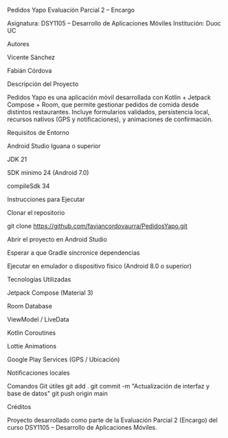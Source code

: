  Pedidos Yapo
 Evaluación Parcial 2 – Encargo

Asignatura: DSY1105 – Desarrollo de Aplicaciones Móviles
Institución: Duoc UC

 Autores

Vicente Sánchez

Fabián Córdova

 Descripción del Proyecto

Pedidos Yapo es una aplicación móvil desarrollada con Kotlin + Jetpack Compose + Room, que permite gestionar pedidos de comida desde distintos restaurantes.
Incluye formularios validados, persistencia local, recursos nativos (GPS y notificaciones), y animaciones de confirmación.

 Requisitos de Entorno

Android Studio Iguana o superior

JDK 21

SDK mínimo 24 (Android 7.0)

compileSdk 34

 Instrucciones para Ejecutar

Clonar el repositorio

git clone https://github.com/faviancordovaurra/PedidosYapo.git

Abrir el proyecto en Android Studio

Esperar a que Gradle sincronice dependencias

Ejecutar en emulador o dispositivo físico (Android 8.0 o superior)

Tecnologías Utilizadas

Jetpack Compose (Material 3)

Room Database

ViewModel / LiveData

Kotlin Coroutines

Lottie Animations

Google Play Services (GPS / Ubicación)

Notificaciones locales


Comandos Git útiles
git add .
git commit -m "Actualización de interfaz y base de datos"
git push origin main

Créditos

Proyecto desarrollado como parte de la Evaluación Parcial 2 (Encargo) del curso DSY1105 – Desarrollo de Aplicaciones Móviles.
